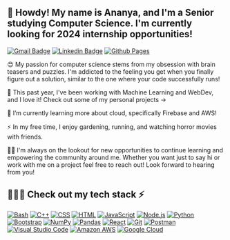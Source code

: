 ## 🤠  Howdy! My name is Ananya, and I'm a Senior studying Computer Science. I'm currently looking for 2024 internship opportunities!


[![Gmail Badge](https://img.shields.io/badge/-apagadala@scu.edu-c14438?style=for-the-badge&logo=gmail&logoColor=white&link=mailto:apagadala@scu.edu)](mailto:apagadala@scu.edu)
[![Linkedin Badge](https://img.shields.io/badge/-ananyapg-%230077B5.svg?style=for-the-badge&logo=linkedin&logoColor=white=https://www.linkedin.com/in/ananyapg/)](https://www.linkedin.com/in/ananyapg/)
[![Github Pages](https://img.shields.io/badge/pags.dev-121013?style=for-the-badge&logo=github&logoColor=white)](https://www.pags.dev)


 😍  My passion for computer science stems from my obsession with brain teasers and puzzles. I'm addicted to the feeling you get when you finally figure out a solution, similar to the one where your code successfully runs! 

 🔭  This past year, I've been working with Machine Learning and WebDev, and I love it! Check out some of my personal projects ->

 🌱  I’m currently learning more about cloud, specifically Firebase and AWS!

 ⚡  In my free time, I enjoy gardening, running, and watching horror movies with friends. 

 👯‍♀️ I'm always on the lookout for new opportunities to continue learning and empowering the community around me. Whether you want just to say hi or work with me on a project feel free to reach out! Look forward to hearing from you!

## 👩🏾‍💻 Check out my tech stack ⚡️

<p>
    <a href="#"><img alt="Bash" src="https://img.shields.io/badge/Bash-121011.svg?logo=gnu-bash&logoColor=white"></a>
    <a href="#"><img alt="C++" src="https://custom-icon-badges.herokuapp.com/badge/C++-9C033A.svg?logo=cpp2&logoColor=white"></a>
    <a href="#"><img alt="CSS" src="https://img.shields.io/badge/CSS-1572B6.svg?logo=css3&logoColor=white"></a>
    <a href="#"><img alt="HTML" src="https://img.shields.io/badge/HTML-E34F26.svg?logo=html5&logoColor=white"></a>
    <a href="#"><img alt="JavaScript" src="https://img.shields.io/badge/JavaScript-F7DF1E.svg?logo=javascript&logoColor=black"></a>
    <a href="#"><img alt="Node.js" src="https://img.shields.io/badge/Node.js-43853D.svg?logo=node.js&logoColor=white"></a>
    <a href="#"><img alt="Python" src="https://img.shields.io/badge/Python-14354C.svg?logo=python&logoColor=white"></a>
    <a href="#"><img alt="Bootstrap" src="https://img.shields.io/badge/Bootstrap-7952B3.svg?logo=bootstrap&logoColor=white"></a>
    <a href="#"><img alt="NumPy" src="https://img.shields.io/badge/Numpy-013243.svg?logo=numpy&logoColor=white"></a>
    <a href="#"><img alt="Pandas" src="https://img.shields.io/badge/Pandas-150458.svg?logo=pandas&logoColor=white"></a>
    <a href="#"><img alt="React" src="https://img.shields.io/badge/React-20232a.svg?logo=react&logoColor=%2361DAFB"></a>
    <a href="#"><img alt="Git" src="https://img.shields.io/badge/Git-F05033.svg?logo=git&logoColor=white"></a>
    <a href="#"><img alt="Postman" src="https://img.shields.io/badge/Postman-FF6C37?logo=postman&logoColor=white"></a>
    <a href="#"><img alt="Visual Studio Code" src="https://img.shields.io/badge/Visual%20Studio%20Code-0078d7.svg?logo=visual-studio-code&logoColor=white"></a>
    <a href="#"><img alt="Amazon AWS" src="https://img.shields.io/badge/Amazon%20AWS-232F3E?style=flat-square&logo=amazon-aws"></a>  
    <a href="#"><img alt="Google Cloud" src="https://img.shields.io/badge/Google%20Cloud-black?style=flat-square&logo=google-cloud"></a>
</p>


